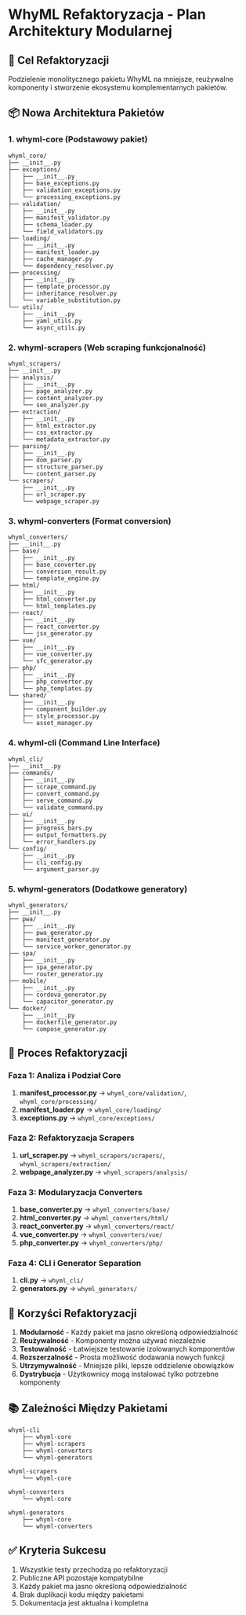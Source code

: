 # WhyML Refaktoryzacja - Plan Architektury Modularnej

## 🎯 Cel Refaktoryzacji
Podzielenie monolitycznego pakietu WhyML na mniejsze, reużywalne komponenty i stworzenie ekosystemu komplementarnych pakietów.

## 📦 Nowa Architektura Pakietów

### 1. **whyml-core** (Podstawowy pakiet)
```
whyml_core/
├── __init__.py
├── exceptions/
│   ├── __init__.py
│   ├── base_exceptions.py
│   ├── validation_exceptions.py
│   └── processing_exceptions.py
├── validation/
│   ├── __init__.py
│   ├── manifest_validator.py
│   ├── schema_loader.py
│   └── field_validators.py
├── loading/
│   ├── __init__.py
│   ├── manifest_loader.py
│   ├── cache_manager.py
│   └── dependency_resolver.py
├── processing/
│   ├── __init__.py
│   ├── template_processor.py
│   ├── inheritance_resolver.py
│   └── variable_substitution.py
└── utils/
    ├── __init__.py
    ├── yaml_utils.py
    └── async_utils.py
```

### 2. **whyml-scrapers** (Web scraping funkcjonalność)
```
whyml_scrapers/
├── __init__.py
├── analysis/
│   ├── __init__.py
│   ├── page_analyzer.py
│   ├── content_analyzer.py
│   └── seo_analyzer.py
├── extraction/
│   ├── __init__.py
│   ├── html_extractor.py
│   ├── css_extractor.py
│   └── metadata_extractor.py
├── parsing/
│   ├── __init__.py
│   ├── dom_parser.py
│   ├── structure_parser.py
│   └── content_parser.py
└── scrapers/
    ├── __init__.py
    ├── url_scraper.py
    └── webpage_scraper.py
```

### 3. **whyml-converters** (Format conversion)
```
whyml_converters/
├── __init__.py
├── base/
│   ├── __init__.py
│   ├── base_converter.py
│   ├── conversion_result.py
│   └── template_engine.py
├── html/
│   ├── __init__.py
│   ├── html_converter.py
│   └── html_templates.py
├── react/
│   ├── __init__.py
│   ├── react_converter.py
│   └── jsx_generator.py
├── vue/
│   ├── __init__.py
│   ├── vue_converter.py
│   └── sfc_generator.py
├── php/
│   ├── __init__.py
│   ├── php_converter.py
│   └── php_templates.py
└── shared/
    ├── __init__.py
    ├── component_builder.py
    ├── style_processor.py
    └── asset_manager.py
```

### 4. **whyml-cli** (Command Line Interface)
```
whyml_cli/
├── __init__.py
├── commands/
│   ├── __init__.py
│   ├── scrape_command.py
│   ├── convert_command.py
│   ├── serve_command.py
│   └── validate_command.py
├── ui/
│   ├── __init__.py
│   ├── progress_bars.py
│   ├── output_formatters.py
│   └── error_handlers.py
└── config/
    ├── __init__.py
    ├── cli_config.py
    └── argument_parser.py
```

### 5. **whyml-generators** (Dodatkowe generatory)
```
whyml_generators/
├── __init__.py
├── pwa/
│   ├── __init__.py
│   ├── pwa_generator.py
│   ├── manifest_generator.py
│   └── service_worker_generator.py
├── spa/
│   ├── __init__.py
│   ├── spa_generator.py
│   └── router_generator.py
├── mobile/
│   ├── __init__.py
│   ├── cordova_generator.py
│   └── capacitor_generator.py
└── docker/
    ├── __init__.py
    ├── dockerfile_generator.py
    └── compose_generator.py
```

## 🔄 Proces Refaktoryzacji

### Faza 1: Analiza i Podział Core
1. **manifest_processor.py** → `whyml_core/validation/`, `whyml_core/processing/`
2. **manifest_loader.py** → `whyml_core/loading/`
3. **exceptions.py** → `whyml_core/exceptions/`

### Faza 2: Refaktoryzacja Scrapers
1. **url_scraper.py** → `whyml_scrapers/scrapers/`, `whyml_scrapers/extraction/`
2. **webpage_analyzer.py** → `whyml_scrapers/analysis/`

### Faza 3: Modularyzacja Converters
1. **base_converter.py** → `whyml_converters/base/`
2. **html_converter.py** → `whyml_converters/html/`
3. **react_converter.py** → `whyml_converters/react/`
4. **vue_converter.py** → `whyml_converters/vue/`
5. **php_converter.py** → `whyml_converters/php/`

### Faza 4: CLI i Generator Separation
1. **cli.py** → `whyml_cli/`
2. **generators.py** → `whyml_generators/`

## 🎯 Korzyści Refaktoryzacji

1. **Modularność** - Każdy pakiet ma jasno określoną odpowiedzialność
2. **Reużywalność** - Komponenty można używać niezależnie
3. **Testowalność** - Łatwiejsze testowanie izolowanych komponentów
4. **Rozszerzalność** - Prosta możliwość dodawania nowych funkcji
5. **Utrzymywalność** - Mniejsze pliki, lepsze oddzielenie obowiązków
6. **Dystrybucja** - Użytkownicy mogą instalować tylko potrzebne komponenty

## 📚 Zależności Między Pakietami

```
whyml-cli
    ├── whyml-core
    ├── whyml-scrapers
    ├── whyml-converters
    └── whyml-generators

whyml-scrapers
    └── whyml-core

whyml-converters
    └── whyml-core

whyml-generators
    ├── whyml-core
    └── whyml-converters
```

## ✅ Kryteria Sukcesu

1. Wszystkie testy przechodzą po refaktoryzacji
2. Publiczne API pozostaje kompatybilne
3. Każdy pakiet ma jasno określoną odpowiedzialność
4. Brak duplikacji kodu między pakietami
5. Dokumentacja jest aktualna i kompletna
